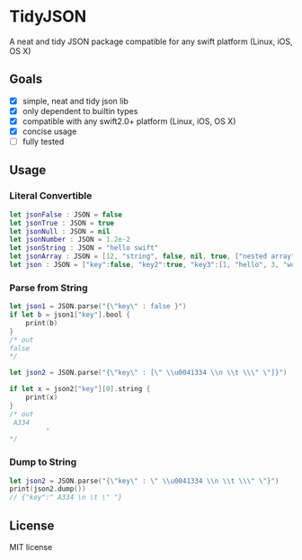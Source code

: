 # TidyJSON
A neat and tidy JSON package compatible for any swift platform (Linux, iOS, OS X)

## Goals 
- [x] simple, neat and tidy json lib
- [x] only dependent to builtin types
- [x] compatible with any swift2.0+ platform (Linux, iOS, OS X)
- [x] concise usage
- [ ] fully tested

## Usage 

### Literal Convertible
```swift
let jsonFalse : JSON = false
let jsonTrue : JSON = true
let jsonNull : JSON = nil
let jsonNumber : JSON = 1.2e-2
let jsonString : JSON = "hello swift"
let jsonArray : JSON = [12, "string", false, nil, true, ["nested array", 12, 1.2], ["nested dict": nil]]
let json : JSON = ["key":false, "key2":true, "key3":[1, "hello", 3, "world", ["key4":nil, "key5":12.03, "key6":12E-2, "key7": -12e-2]]]
```

### Parse from String
```swift
let json1 = JSON.parse("{\"key\" : false }")
if let b = json1["key"].bool {
    print(b)
}
/* out
false
*/

let json2 = JSON.parse("{\"key\" : [\" \\u0041334 \\n \\t \\\" \"]}")

if let x = json2["key"][0].string {
    print(x)
}
/* out
 A334 
         " 
*/

```

### Dump to String 
```swift
let json2 = JSON.parse("{\"key\" : \" \\u0041334 \\n \\t \\\" \"}")
print(json2.dump())
// {"key":" A334 \n \t \" "}
```

## License
MIT license